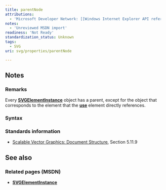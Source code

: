 ```yaml
---
title: parentNode
attributions:
  - 'Microsoft Developer Network: [[Windows Internet Explorer API reference](http://msdn.microsoft.com/en-us/library/ie/hh828809%28v=vs.85%29.aspx) Article]'
notes:
  - 'Unreviewed MSDN import'
readiness: 'Not Ready'
standardization_status: Unknown
tags:
  - SVG
uri: svg/properties/parentNode

---
```

## <span>Notes</span>

### <span>Remarks</span>

Every [**SVGElementInstance**](/svg/objects/SVGElementInstance) object has a parent, except for the object that corresponds to the element that the [**use**](/svg/elements/use) element directly references.

### <span>Syntax</span>

### <span>Standards information</span>

-   [Scalable Vector Graphics: Document Structure](http://go.microsoft.com/fwlink/p/?linkid=204733), Section 5.11.9

## <span>See also</span>

### <span>Related pages (MSDN)</span>

-   [**SVGElementInstance**](/svg/objects/SVGElementInstance)
